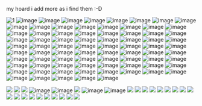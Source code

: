my hoard i add more as i find them :-D

![1](https://github.com/user-attachments/assets/27a97ec7-f139-46fb-a94f-8f441922d202) ![image](https://github.com/user-attachments/assets/98376726-14af-4f70-a770-d2f106a75c92) ![image](https://github.com/user-attachments/assets/08c6540c-8710-4ffc-807a-f1e000cd2f5a) ![image](https://github.com/user-attachments/assets/b7efd1ec-f02d-46ec-b98d-a9d2544e79a7) ![image](https://github.com/user-attachments/assets/ccc3da1e-f566-40d1-a094-be1e01faf374) ![image](https://github.com/user-attachments/assets/b8855fba-a651-4908-aaa2-1c579b814ed8) ![image](https://github.com/user-attachments/assets/e79318b5-f1c9-4fb6-b16c-b6e23869b7e4) ![image](https://github.com/user-attachments/assets/a83545b0-4f10-47d5-a255-816e5f94d737) ![image](https://github.com/user-attachments/assets/4b004888-c41c-487d-b43e-67b321b7b44b) ![image](https://github.com/user-attachments/assets/d21b9579-fe99-42f4-8efe-63aee6b304da) ![image](https://github.com/user-attachments/assets/b43236b7-4505-4140-a6ae-216ac62edb66) ![image](https://github.com/user-attachments/assets/59b0daa4-37d6-432c-896e-b440d8130e49) ![image](https://github.com/user-attachments/assets/f232aff9-ce01-4f8e-93ee-fc5719e24410) ![image](https://github.com/user-attachments/assets/198bc791-ba27-456f-9638-7530ab07ff75) ![image](https://github.com/user-attachments/assets/8f014f8f-d8d3-41f5-89d4-6c316c136d66) ![image](https://github.com/user-attachments/assets/b091d5af-a1ce-44eb-91c0-fc72517c651b) ![image](https://github.com/user-attachments/assets/bc7dcfb6-4c88-49e8-a678-684dd74522e8) ![image](https://github.com/user-attachments/assets/df833a64-55b1-4898-a2eb-a186e203a352) ![image](https://github.com/user-attachments/assets/1e891931-f27f-4814-9722-aca042688280) ![image](https://github.com/user-attachments/assets/cd5d315e-6dd9-42e3-af43-1626397ef8ea) ![image](https://github.com/user-attachments/assets/a1e54dd1-7ce4-4aaa-80cb-7ef0857931d3) ![image](https://github.com/user-attachments/assets/549437da-6669-4832-a2cd-3a54aeed9a84) ![image](https://64.media.tumblr.com/c594ce3e856d8627b23b635c3b294fd6/875540f391644cf2-d4/s100x200/e8b2b8bce32c2a4c6e13968d14ccc8c572ed03df.pnj) ![image](https://github.com/user-attachments/assets/67be7ccd-fca8-4f32-9550-4082ea96a336) ![image](https://github.com/user-attachments/assets/ddd551fe-11ad-4b2b-8942-38b083d7c931) ![image](https://github.com/user-attachments/assets/efab38f4-e05c-42cf-ad66-3551e21dab19) ![image](https://github.com/user-attachments/assets/fceef9c1-5534-4feb-9676-f9d3db6423d9) ![image](https://github.com/user-attachments/assets/8aca898a-bf26-466d-b0a4-8dd2e7577419) ![image](https://github.com/user-attachments/assets/13d4aa03-28bf-43fa-bc76-786825ed911b) ![image](https://github.com/user-attachments/assets/779b0faa-8b88-475a-9700-a7d99fc8ae97) ![image](https://github.com/user-attachments/assets/1b7a47a2-2527-4a17-9b6d-fcbc2c6d58e6) ![image](https://github.com/user-attachments/assets/87627622-5a2f-418d-b42f-1711f823dbca) ![image](https://github.com/user-attachments/assets/f8db1325-0b2c-4eb4-bece-32df16b77855) ![image](https://github.com/user-attachments/assets/82642158-6c32-4c74-a11b-a3b69d71fcf3) ![image](https://github.com/user-attachments/assets/b3614f3f-3f9f-42cd-80a5-dc4b24a056b5) ![image](https://github.com/user-attachments/assets/2bdc0272-bf93-4344-b18b-7289c1993a85) ![image](https://github.com/user-attachments/assets/50b8cfb8-da6d-4a6e-a2ca-ac5edcb9645f) ![image](https://github.com/user-attachments/assets/a974c38e-5269-449c-a485-bd5a9b310508) ![image](https://github.com/user-attachments/assets/5a279fdc-1826-4e08-acf8-5ecb9bba026f) ![image](https://github.com/user-attachments/assets/db70cbf3-762f-4f1d-8680-c71c279e97ee) ![image](https://github.com/user-attachments/assets/0c3039d5-8b71-474f-9235-a9a3253200b9) ![image](https://github.com/user-attachments/assets/5a9f273d-ed32-4757-aeb0-e5a2626cfc36) ![image](https://github.com/user-attachments/assets/c2626446-5dc8-4976-a2be-f768168c289f) ![image](https://github.com/user-attachments/assets/d7b2ca5e-80b9-470f-84df-5821fb843375) ![image](https://github.com/user-attachments/assets/8d44e07c-224d-4cac-8e34-9af6492837e9) ![image](https://github.com/user-attachments/assets/05859232-3f77-4946-a256-5746e17938f4) ![image](https://github.com/user-attachments/assets/88083e18-50eb-4212-941c-8c0f77964eb8) ![image](https://github.com/user-attachments/assets/01bd4555-7115-4abc-9d17-e4ea6cce48a1) ![image](https://github.com/user-attachments/assets/f2d5934f-f057-484e-b5e4-66cf2826b5e8) ![image](https://github.com/user-attachments/assets/5846ede2-3f8e-46be-948f-c3b4315f6531) ![image](https://github.com/user-attachments/assets/914f5c60-8216-4df5-8b22-478227021d36) ![image](https://github.com/user-attachments/assets/fe3c1548-71d1-4ee4-bfe3-5859c96abe5e) ![image](https://github.com/user-attachments/assets/6fe609c3-9c24-48e2-8c86-ca6a31cde71c) ![image](https://github.com/user-attachments/assets/23141430-fd69-45f9-bb02-344cb6447c1e) ![image](https://github.com/user-attachments/assets/ffb6a2e8-8aca-4502-8356-3eef003b07ce) ![image](https://github.com/user-attachments/assets/e2d62255-a05f-4854-b4bf-18f34fa94b2a) ![image](https://github.com/user-attachments/assets/e78309a5-f0d3-4d67-8165-0919a788262d) ![image](https://github.com/user-attachments/assets/4b9e0af2-ffa6-4484-b451-3e12d188daad) ![image](https://github.com/user-attachments/assets/71ecd3cf-a3cc-479f-86db-a455f38f0cd4) ![image](https://github.com/user-attachments/assets/0ab2ed53-c012-4fc5-8d64-050f0a7f8678) ![image](https://github.com/user-attachments/assets/6dcc0b85-89b1-4563-969b-72945b05590c) ![image](https://github.com/user-attachments/assets/545ff6b2-f136-4d48-9547-ac8372179576) ![image](https://github.com/user-attachments/assets/aec6dbb7-8d5f-4e8b-9821-a46601e1180e) ![image](https://github.com/user-attachments/assets/6c550c3b-4382-41bf-9fcd-57e40d89c30e) ![image](https://github.com/user-attachments/assets/082bdc02-8c06-48df-8a4e-0b276c033b07) ![image](https://github.com/user-attachments/assets/caa308da-b70e-45c5-8ddd-5c827822ca48) ![image](https://github.com/user-attachments/assets/66437af1-e434-4350-833c-152eb239f987) ![image](https://github.com/user-attachments/assets/779aeb5b-c676-4007-bca7-93f6988d45c9) ![image](https://github.com/user-attachments/assets/02980863-629a-4ad1-b03c-62656eee9785) ![image](https://github.com/user-attachments/assets/b819ae90-21da-401e-84d3-540a79e9a278) ![image](https://github.com/user-attachments/assets/2f62488d-0c5b-477d-91cc-d96a97ab6528) ![image](https://github.com/user-attachments/assets/4c40a9be-d595-4d50-a1bd-6bfc7c1f41cd) ![image](https://github.com/user-attachments/assets/a1228ebf-b954-4ada-b7e4-176697b9409b) ![image](https://github.com/user-attachments/assets/cda5b313-3801-4612-b56b-0fdec09e13ae) ![image](https://github.com/user-attachments/assets/966be96a-4635-41aa-ae50-2c596cce89c6) ![image](https://github.com/user-attachments/assets/2b927fce-0a5a-4a52-96c6-5c539aa46232) ![image](https://github.com/user-attachments/assets/07583644-fb65-4a3b-9af5-890aead521c8) ![image](https://github.com/user-attachments/assets/53214af9-d55b-4361-9844-587f56a08a6f) 



![](https://64.media.tumblr.com/2fc6e062f39464843b2d01a838572b38/3d3cc5fef462a10a-c0/s100x200/94e10d43cbd7e19396ea364fc5d9184f2bfb80e1.gifv) ![](https://64.media.tumblr.com/6f1c783c7b88285d5b101c1142b00a3b/3d3cc5fef462a10a-6e/s100x200/bc75f1003f97f79ecef6d614cb5ffed8a17dec13.gifv) ![](https://64.media.tumblr.com/16ebb956dc393192326fb76cecef994c/b41d5c643cdba232-21/s100x200/bf8eb48c5827f5049f7cb34126342ba891e0dfd1.gifv) ![image](https://64.media.tumblr.com/6f1e849c82f207142614b66d534bf70d/5e6e6b6c245e427d-a0/s100x200/ced50b2b0105a712fcf965dc3844b07b20639900.gifv) ![image](https://64.media.tumblr.com/02524b806d056b3ebaa235d7c94611cb/5e6e6b6c245e427d-fd/s100x200/e4be8e1af18f26023dece158aee8712caa4fa79e.gifv) ![](https://64.media.tumblr.com/c1a450df4892574b11ff758cbedf1ab7/bd072ba75273a7ff-2e/s100x200/5362ca7e25538347c819d349d17476119d33c461.gifv) ![image](https://64.media.tumblr.com/31aa4335eebbf4b40428db26bb5b7603/52d6e5d40368bef3-43/s100x200/d035542c06add728a6c2d508683c964fc2fcbd2e.gifv) ![image](https://64.media.tumblr.com/1a01a7790cecd6c4ee536a29d662fead/52d6e5d40368bef3-2b/s100x200/ad8d58a409ff1103d19c968df43606ed08530ad0.gifv) ![](https://64.media.tumblr.com/96406f466d99d63305c2fdc98f6038d8/9557c7834709e1a4-2f/s250x400/61ce4d3043fc615a05f7fd66afd5bcc826cde460.webp) ![](https://64.media.tumblr.com/e9155eb537de065f19e052945e18d482/35c0b0b4959561b3-33/s100x200/cd175403b54a85ed1baed745e678d38621657115.gifv) ![](https://64.media.tumblr.com/5b937984c2a197ac2ac4b743e518bfea/a9cc2dd665f1b1b3-d3/s100x200/b8d8bd79893fc70c520fecc86dc3f62145ec2275.gifv) ![](https://64.media.tumblr.com/954547a07fc0cd0c7fde5e29443d3e4e/216ca0da85ae40a1-87/s100x200/88496312a96277a2d263b01c868524c0f2eda607.gifv) ![](https://64.media.tumblr.com/68bb9e71ec030bfeb579002c6761aa36/f943d9890bee0f57-d7/s100x200/4e6235d22f09d6f581c9ed7602f7efe44b313f2d.gifv) ![](https://64.media.tumblr.com/60ee4f723ba8d7d0f0d4d122c78a1c7d/f943d9890bee0f57-ef/s100x200/04d917a7591751eddc5c90796f21b8b83ec71cdc.gifv) ![](https://64.media.tumblr.com/c95a53ad94bc46cdb1272d2f9f729bc7/6a70421431bb75b9-8c/s100x200/044a323da027bd680c321041c6f35742dd4f33db.gifv) ![](https://64.media.tumblr.com/3dea1319246c115c17c48c843c565890/6a70421431bb75b9-cc/s100x200/02e209c1ac957ae95d70e5f3808b4e8abd9d0fb6.gifv) ![](https://64.media.tumblr.com/9fb2e42c06b8771d2c1199b7635c4059/6a70421431bb75b9-9a/s100x200/399683ceca7b560304b5901676f1301f491b9d08.gifv) ![](https://64.media.tumblr.com/1e041ba8a6a7ce0f3a65ab5d039f64d8/291b57fc1bf1e0d5-cd/s100x200/0dc13c81662c8943dd01beba7321a835eaee52a4.gifv) ![](https://64.media.tumblr.com/4a13830dd275bcafd1482e1dbb1fc45e/aea03be4610b71fb-55/s100x200/91a28c42546a62ce7a5192d2723cbc3fd101462c.gifv) ![](https://64.media.tumblr.com/aef9d0281bbd676b9ec74916bdfdf124/ba16d020129a2a85-32/s100x200/a63677b24e98c35821acfb50a593f1b37c3f90b5.gifv) ![](https://64.media.tumblr.com/07ff324b9ea760b872e7786a450c5a4f/0d9c08ed8003adc6-f1/s100x200/d00e6a608e80f959b40045166618c6d52680f1a4.gifv) ![](https://64.media.tumblr.com/ef9a203a92930f473e44a4bcb7c9cfeb/e4a0bbfbab0a44fe-7f/s100x200/8914b8d54834a504327416ffea1212a42fd910e5.gifv) ![](https://64.media.tumblr.com/b707829b29b9dbaed316214b13aa2305/e4a0bbfbab0a44fe-6b/s100x200/fa6928702d789f8713e5b33b69a54c614c7cd077.gifv) ![](https://64.media.tumblr.com/f77ec54bc157d6b8c3188ff2ee32481c/a5b6896041f0ab1d-83/s100x200/d254481724d4c7fc7ae97d74377dbdb81a81dce9.webp) ![](https://64.media.tumblr.com/60bb4883a6f5f48ab080fcb73210b9a9/100bd89b546f5170-30/s100x200/41f6da25b0d8994f8118a48042e04f151a9827d1.gifv) ![](https://64.media.tumblr.com/ca0310006f252bd4211f8d9f35442e20/5214793bf47136a1-42/s100x200/f96dc14649775acc3d3f439dcb1cc48322191f43.gifv) ![](https://64.media.tumblr.com/d08d33f3e0d841e6113cf95b1d85292a/5f9ed5b1378f8ada-ad/s100x200/d41d528c5bea375e536851e32bea4efb4f2ff6c8.gifv) 
